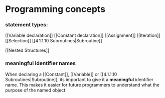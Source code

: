 # Programming concepts

### statement types:

[[Variable declaration]]
[[Constant declaration]]
[[Assignment]]
[[Iteration]]
[[Selection]]
[[4.1.1.10 Subroutines|Subroutine]]

[[Nested Structures]]



### meaningful identifier names

When declaring a [[Constant]], [[Variable]] or [[4.1.1.10 Subroutines|Subroutine]], its important to give it a **meaningful** identifier name. This makes it easier for future programmers to understand what the purpose of the named object. 